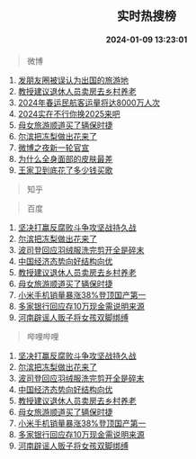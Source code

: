 <div align="center"><h2>实时热搜榜</h2><h4>2024-01-09 13:23:01</h4></div>

> 微博  

1. [发朋友圈被误认为出国的旅游地](https://s.weibo.com/weibo?q=%23%E5%8F%91%E6%9C%8B%E5%8F%8B%E5%9C%88%E8%A2%AB%E8%AF%AF%E8%AE%A4%E4%B8%BA%E5%87%BA%E5%9B%BD%E7%9A%84%E6%97%85%E6%B8%B8%E5%9C%B0%23&t=31&band_rank=1&Refer=top)<br />
2. [教授建议退休人员卖房去乡村养老](https://s.weibo.com/weibo?q=%23%E6%95%99%E6%8E%88%E5%BB%BA%E8%AE%AE%E9%80%80%E4%BC%91%E4%BA%BA%E5%91%98%E5%8D%96%E6%88%BF%E5%8E%BB%E4%B9%A1%E6%9D%91%E5%85%BB%E8%80%81%23&t=31&band_rank=2&Refer=top)<br />
3. [2024年春运民航客运量将达8000万人次](https://s.weibo.com/weibo?q=%232024%E5%B9%B4%E6%98%A5%E8%BF%90%E6%B0%91%E8%88%AA%E5%AE%A2%E8%BF%90%E9%87%8F%E5%B0%86%E8%BE%BE8000%E4%B8%87%E4%BA%BA%E6%AC%A1%23&t=31&band_rank=3&Refer=top)<br />
4. [2024实在不行你换2025来吧](https://s.weibo.com/weibo?q=2024%E5%AE%9E%E5%9C%A8%E4%B8%8D%E8%A1%8C%E4%BD%A0%E6%8D%A22025%E6%9D%A5%E5%90%A7&t=31&band_rank=4&Refer=top)<br />
5. [母女旅游顺道买了辆保时捷](https://s.weibo.com/weibo?q=%23%E6%AF%8D%E5%A5%B3%E6%97%85%E6%B8%B8%E9%A1%BA%E9%81%93%E4%B9%B0%E4%BA%86%E8%BE%86%E4%BF%9D%E6%97%B6%E6%8D%B7%23&t=31&band_rank=5&Refer=top)<br />
6. [尔滨把冻梨做出花来了](https://s.weibo.com/weibo?q=%23%E5%B0%94%E6%BB%A8%E6%8A%8A%E5%86%BB%E6%A2%A8%E5%81%9A%E5%87%BA%E8%8A%B1%E6%9D%A5%E4%BA%86%23&t=31&band_rank=6&Refer=top)<br />
7. [微博之夜新一轮官宣](https://s.weibo.com/weibo?q=%23%E5%BE%AE%E5%8D%9A%E4%B9%8B%E5%A4%9C%E6%96%B0%E4%B8%80%E8%BD%AE%E5%AE%98%E5%AE%A3%23&t=31&band_rank=7&Refer=top)<br />
8. [为什么全身面部的皮肤最差](https://s.weibo.com/weibo?q=%23%E4%B8%BA%E4%BB%80%E4%B9%88%E5%85%A8%E8%BA%AB%E9%9D%A2%E9%83%A8%E7%9A%84%E7%9A%AE%E8%82%A4%E6%9C%80%E5%B7%AE%23&t=31&band_rank=8&Refer=top)<br />
9. [王家卫到底花了多少钱买歌](https://s.weibo.com/weibo?q=%23%E7%8E%8B%E5%AE%B6%E5%8D%AB%E5%88%B0%E5%BA%95%E8%8A%B1%E4%BA%86%E5%A4%9A%E5%B0%91%E9%92%B1%E4%B9%B0%E6%AD%8C%23&t=31&band_rank=9&Refer=top)<br />

> 知乎  


> 百度  

1. [坚决打赢反腐败斗争攻坚战持久战](https://www.baidu.com/s?wd=%E5%9D%9A%E5%86%B3%E6%89%93%E8%B5%A2%E5%8F%8D%E8%85%90%E8%B4%A5%E6%96%97%E4%BA%89%E6%94%BB%E5%9D%9A%E6%88%98%E6%8C%81%E4%B9%85%E6%88%98&sa=fyb_news&rsv_dl=fyb_news)<br />
2. [尔滨把冻梨做出花来了](https://www.baidu.com/s?wd=%E5%B0%94%E6%BB%A8%E6%8A%8A%E5%86%BB%E6%A2%A8%E5%81%9A%E5%87%BA%E8%8A%B1%E6%9D%A5%E4%BA%86&sa=fyb_news&rsv_dl=fyb_news)<br />
3. [波司登回应羽绒服洗完剪开全是碎末](https://www.baidu.com/s?wd=%E6%B3%A2%E5%8F%B8%E7%99%BB%E5%9B%9E%E5%BA%94%E7%BE%BD%E7%BB%92%E6%9C%8D%E6%B4%97%E5%AE%8C%E5%89%AA%E5%BC%80%E5%85%A8%E6%98%AF%E7%A2%8E%E6%9C%AB&sa=fyb_news&rsv_dl=fyb_news)<br />
4. [中国经济态势向好结构向优](https://www.baidu.com/s?wd=%E4%B8%AD%E5%9B%BD%E7%BB%8F%E6%B5%8E%E6%80%81%E5%8A%BF%E5%90%91%E5%A5%BD%E7%BB%93%E6%9E%84%E5%90%91%E4%BC%98&sa=fyb_news&rsv_dl=fyb_news)<br />
5. [教授建议退休人员卖房去乡村养老](https://www.baidu.com/s?wd=%E6%95%99%E6%8E%88%E5%BB%BA%E8%AE%AE%E9%80%80%E4%BC%91%E4%BA%BA%E5%91%98%E5%8D%96%E6%88%BF%E5%8E%BB%E4%B9%A1%E6%9D%91%E5%85%BB%E8%80%81&sa=fyb_news&rsv_dl=fyb_news)<br />
6. [母女旅游顺道买了辆保时捷](https://www.baidu.com/s?wd=%E6%AF%8D%E5%A5%B3%E6%97%85%E6%B8%B8%E9%A1%BA%E9%81%93%E4%B9%B0%E4%BA%86%E8%BE%86%E4%BF%9D%E6%97%B6%E6%8D%B7&sa=fyb_news&rsv_dl=fyb_news)<br />
7. [小米手机销量暴涨38%登顶国产第一](https://www.baidu.com/s?wd=%E5%B0%8F%E7%B1%B3%E6%89%8B%E6%9C%BA%E9%94%80%E9%87%8F%E6%9A%B4%E6%B6%A838%25%E7%99%BB%E9%A1%B6%E5%9B%BD%E4%BA%A7%E7%AC%AC%E4%B8%80&sa=fyb_news&rsv_dl=fyb_news)<br />
8. [多家银行回应存10万现金需说明来源](https://www.baidu.com/s?wd=%E5%A4%9A%E5%AE%B6%E9%93%B6%E8%A1%8C%E5%9B%9E%E5%BA%94%E5%AD%9810%E4%B8%87%E7%8E%B0%E9%87%91%E9%9C%80%E8%AF%B4%E6%98%8E%E6%9D%A5%E6%BA%90&sa=fyb_news&rsv_dl=fyb_news)<br />
9. [河南辟谣人贩子将女孩双脚绑缚](https://www.baidu.com/s?wd=%E6%B2%B3%E5%8D%97%E8%BE%9F%E8%B0%A3%E4%BA%BA%E8%B4%A9%E5%AD%90%E5%B0%86%E5%A5%B3%E5%AD%A9%E5%8F%8C%E8%84%9A%E7%BB%91%E7%BC%9A&sa=fyb_news&rsv_dl=fyb_news)<br />

> 哔哩哔哩  

1. [坚决打赢反腐败斗争攻坚战持久战](https://www.baidu.com/s?wd=%E5%9D%9A%E5%86%B3%E6%89%93%E8%B5%A2%E5%8F%8D%E8%85%90%E8%B4%A5%E6%96%97%E4%BA%89%E6%94%BB%E5%9D%9A%E6%88%98%E6%8C%81%E4%B9%85%E6%88%98&sa=fyb_news&rsv_dl=fyb_news)<br />
2. [尔滨把冻梨做出花来了](https://www.baidu.com/s?wd=%E5%B0%94%E6%BB%A8%E6%8A%8A%E5%86%BB%E6%A2%A8%E5%81%9A%E5%87%BA%E8%8A%B1%E6%9D%A5%E4%BA%86&sa=fyb_news&rsv_dl=fyb_news)<br />
3. [波司登回应羽绒服洗完剪开全是碎末](https://www.baidu.com/s?wd=%E6%B3%A2%E5%8F%B8%E7%99%BB%E5%9B%9E%E5%BA%94%E7%BE%BD%E7%BB%92%E6%9C%8D%E6%B4%97%E5%AE%8C%E5%89%AA%E5%BC%80%E5%85%A8%E6%98%AF%E7%A2%8E%E6%9C%AB&sa=fyb_news&rsv_dl=fyb_news)<br />
4. [中国经济态势向好结构向优](https://www.baidu.com/s?wd=%E4%B8%AD%E5%9B%BD%E7%BB%8F%E6%B5%8E%E6%80%81%E5%8A%BF%E5%90%91%E5%A5%BD%E7%BB%93%E6%9E%84%E5%90%91%E4%BC%98&sa=fyb_news&rsv_dl=fyb_news)<br />
5. [教授建议退休人员卖房去乡村养老](https://www.baidu.com/s?wd=%E6%95%99%E6%8E%88%E5%BB%BA%E8%AE%AE%E9%80%80%E4%BC%91%E4%BA%BA%E5%91%98%E5%8D%96%E6%88%BF%E5%8E%BB%E4%B9%A1%E6%9D%91%E5%85%BB%E8%80%81&sa=fyb_news&rsv_dl=fyb_news)<br />
6. [母女旅游顺道买了辆保时捷](https://www.baidu.com/s?wd=%E6%AF%8D%E5%A5%B3%E6%97%85%E6%B8%B8%E9%A1%BA%E9%81%93%E4%B9%B0%E4%BA%86%E8%BE%86%E4%BF%9D%E6%97%B6%E6%8D%B7&sa=fyb_news&rsv_dl=fyb_news)<br />
7. [小米手机销量暴涨38%登顶国产第一](https://www.baidu.com/s?wd=%E5%B0%8F%E7%B1%B3%E6%89%8B%E6%9C%BA%E9%94%80%E9%87%8F%E6%9A%B4%E6%B6%A838%25%E7%99%BB%E9%A1%B6%E5%9B%BD%E4%BA%A7%E7%AC%AC%E4%B8%80&sa=fyb_news&rsv_dl=fyb_news)<br />
8. [多家银行回应存10万现金需说明来源](https://www.baidu.com/s?wd=%E5%A4%9A%E5%AE%B6%E9%93%B6%E8%A1%8C%E5%9B%9E%E5%BA%94%E5%AD%9810%E4%B8%87%E7%8E%B0%E9%87%91%E9%9C%80%E8%AF%B4%E6%98%8E%E6%9D%A5%E6%BA%90&sa=fyb_news&rsv_dl=fyb_news)<br />
9. [河南辟谣人贩子将女孩双脚绑缚](https://www.baidu.com/s?wd=%E6%B2%B3%E5%8D%97%E8%BE%9F%E8%B0%A3%E4%BA%BA%E8%B4%A9%E5%AD%90%E5%B0%86%E5%A5%B3%E5%AD%A9%E5%8F%8C%E8%84%9A%E7%BB%91%E7%BC%9A&sa=fyb_news&rsv_dl=fyb_news)<br />
